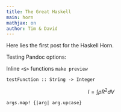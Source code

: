 ```yaml
---
title: The Great Haskell
main: horn
mathjax: on
author: Tim & David
---
```


Here lies the first post for the Haskell Horn.

Testing Pandoc options:

Inline `<$>` functions `make preview`

~~~ {lang="haskell"}
testFunction :: String -> Integer
~~~

$$I = \int \rho R^{2} dV$$

~~~ {lang="ruby" text="Blaze Caption"}
args.map! {|arg| arg.upcase}
~~~

